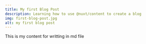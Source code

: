```yaml
---
title: My first Blog Post
description: Learning how to use @nuxt/content to create a blog
img: first-blog-post.jpg
alt: my first blog post
---
```

This is my content for writting in md file


<the-header></the-header>
